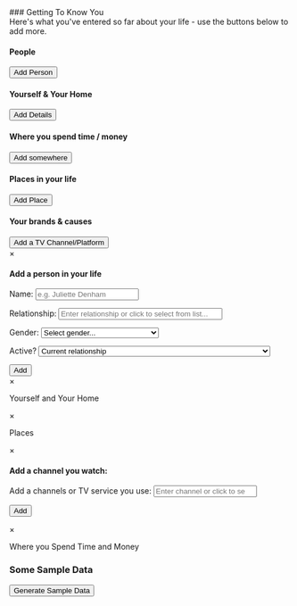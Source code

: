 <link rel="stylesheet" href="main.css"> 
### Getting To Know You
<div>Here's what you've entered so far about your life - use the buttons below to add more.</div>
<div id="user-info">
<div id="people-column" class="info-column"><h4>People</h4><ul></ul><button id="add-person" class="add-button" data-modal="person-modal">Add Person</button>
</div>
<div id="yourself-home-column" class="info-column"><h4>Yourself & Your Home</h4><ul></ul><button id="add-self" class="add-button" data-modal="self-modal">Add Details</button>
</div>
<div id="where-go-column" class="info-column"><h4>Where you spend time / money</h4><ul></ul><button id="add-spend" class="add-button" data-modal="spend-modal">Add somewhere</button>
</div>
<div id="places-column" class="info-column"><h4>Places in your life</h4><ul></ul><button id="add-place" class="add-button" data-modal="places-modal">Add Place</button>
</div>
<div id="causes-column" class="info-column"><h4>Your brands & causes</h4><ul></ul><button id="add-causes-channel" class="add-button" data-modal="causes-channel-modal">Add a TV Channel/Platform</button></div>
</div>
<div id="person-modal" class="modal">
  <div class="modal-content">
    <span class="close" data-modal="person-modal">&times;</span>
    <div class="modal-body">
      <h4>Add a person in your life</h4>
      <p>
      <label for="person-name">Name: </label>
      <input name="person-name" type="text" placeholder="e.g. Juliette Denham" value=""/>
      </p>
      <p>
      <label for="person-relationship">Relationship: </label>
      <input required list="relationship-options" name="person-relationship" placeholder="Enter relationship or click to select from list..." style="width:22em;">
      <datalist id="relationship-options">
          <option data-type="professional" value="Accountant">Accountant</option>
          <option data-type="romantic" value="Admirer">Admirer</option>
          <option data-type="professional" value="Advisee">Advisee</option>
          <option data-type="professional" value="Advisor">Advisor</option>
          <option data-type="professional" value="Agent">Agent</option>
          <option data-type="professional" value="Assistant">Assistant / PA</option>
          <option data-type="family" data-gender="female" value="Aunt">Aunt</option>
          <option data-type="professional" value="boss">Boss</option>
          <option data-type="romantic" data-gender="male" value="Boyfriend">Boyfriend</option>
          <option data-type="family" data-gender="male" value="Brother">Brother</option>
          <option data-type="family" data-gender="male" value="Brother-in-law">Brother-in-law</option>
          <option data-type="family" value="Child">Child</option>
          <option data-type="professional" value="Client">Client</option>
          <option data-type="professional" value="Clergyman">Clergyman/Clergywoman</option>
          <option data-type="social" value="Close friend">Close friend</option>
          <option data-type="professional" value="Contractor">Contractor</option>
          <option data-type="family" value="Cousin">Cousin</option>
          <option data-type="social" value="Crush">Crush</option>
          <option data-type="professional" value="Co-worker/Colleague">Co-worker/Colleague</option>
          <option data-type="professional" value="Customer">Customer</option>
          <option data-type="romantic" value="Date">Date</option>
          <option data-type="professional" value="Doctor">Doctor</option>
          <option data-type="family" data-gender="female" value="Daughter">Daughter</option>
          <option data-type="professional" value="Driver">Driver</option>
          <option data-type="professional" value="Electrician">Electrician</option>
          <option data-type="professional" value="Employee">Employee</option>
          <option data-type="professional" value="Employer">Employer</option>
          <option data-type="social" value="enemy">Enemy</option>
          <option data-type="romantic" value="ex">Ex</option>
          <option data-type="social" value="Facebook friend / online friend">Facebook friend / online friend</option>
          <option data-type="romantic" value="Friend with benefits">Friend with benefits</option>
          <option data-type="family" value="Family member">Family member</option>
          <option data-type="family" value="Family friend">Family friend</option>
          <option data-type="family" data-gender="male" value="Father">Father</option>
          <option data-type="family" data-gender="male" value="Father-in-law">Father-in-law</option>
          <option data-type="social" value="Friend">Friend</option>
          <option data-type="romantic" data-gender="female" value="Girlfriend">Girlfriend</option>
          <option data-type="family" value="Grandchild">Grandchild</option>
          <option data-type="family" value="Grandparent">Grandparent</option>
          <option data-type="family" data-gender="female" value="Great-aunt">Great-aunt</option>
          <option data-type="family" data-gender="male" value="Great-grandfather">Great-grandfather</option>
          <option data-type="family" data-gender="female" value="Great-grandmother">Great-grandfather</option>
          <option data-type="family" value="great-grandchild">Great-grandchild</option>
          <option data-type="family" data-gender="male" value="Great-uncle">Great-uncle</option>
          <option data-type="family" data-gender="male" value="Grandfather">Grandfather</option>
          <option data-type="family" data-gender="female" value="Grandmother">Grandmother</option>
          <option data-type="family" data-gender="male" value="Half-brother">Half-Brother</option>
          <option data-type="family" data-gender="female" value="Half-brother">Half-Sister</option>
          <option data-type="professional" data-gender="male" value="Handyman">Handyman</option>
          <option data-type="professional" data-gender="female" value="Handywoman">Handywoman</option>
          <option data-type="romantic" data-gender="male" value="Husband">Husband</option>
          <option data-type="family" value="In-law relative">In-law relative</option>
          <option data-type="romantic" value="Involved">Involved / Entwined</option>
          <option data-type="romantic" value="It's complicated">It's complicated</option>
          <option data-type="professional" value="Lawyer">Lawyer</option>
          <option data-type="professional" value="Lecturer">Lecturer</option>
          <option data-type="romantic" value="Lover">Lover</option>
          <option data-type="family" data-gender="female" value="Mother">Mother</option>
          <option data-type="family" data-gender="female" value="Mother-in-law">Mother-in-law</option>
          <option data-type="professional" value="Mentee">Mentee</option>
          <option data-type="professional" value="Mentor">Mentor</option>
          <option data-type="family" data-gender="male" value="Nephew">Nephew</option>
          <option data-type="family" data-gender="female" value="Niece">Niece</option>
          <option data-type="professional" value="Plumber">Plumber</option>
          <option data-type="family" value="Parent">Parent</option>
          <option data-type="professional" value="Patient">Patient</option>
          <option data-type="professional" value="Professor">Professor</option>
          <option data-type="romantic" value="Partner">Partner</option>
          <option data-type="family" value="Relative">Relative</option>
          <option data-type="professional" value="Representative">Representative</option>
          <option data-type="family" value="Sibling">Sibling</option>
          <option data-type="family" data-gender="female" value="Sister">Sister</option>
          <option data-type="family" data-gender="female" value="Sister-in-law">Sister-in-law</option>
          <option data-type="romantic" value="Spouse">Spouse</option>    
          <option data-type="social" value="Support buddy">Support buddy</option>    
          <option data-type="family" data-gender="male" value="Son">Son</option>
          <option data-type="family" data-gender="male" value="Stepbrother">Stepbrother</option>
          <option data-type="family" data-gender="female" value="Stepdaughter">Stepdaughter</option>
          <option data-type="family" data-gender="male" value="Stepfather">Stepfather</option>
          <option data-type="family" data-gender="female" value="Stepmother">Stepmother</option>
          <option data-type="family" data-gender="female" value="Stepsister">Stepsister</option>
          <option data-type="family" data-gender="male" value="Stepson">Stepson</option>
          <option data-type="professional" value="Student">Student</option>
          <option data-type="professional" value="Supervisee">Supervisee</option>
          <option data-type="professional" value="Supervisor">Supervisor</option>
          <option data-type="professional" value="Teacher">Teacher</option>
          <option data-type="professional" value="Team leader">Team leader</option>
          <option data-type="family" data-gender="male" value="Uncle">Uncle</option>
          <option data-type="romantic" value="Unwanted admirer">Unwanted admirer</option>
          <option data-type="romantic" data-gender="female" value="Wife">Wife</option> 
      </datalist>
      </p>
      <p>
      <label for="person-gender">Gender: </label>
      <select required name="person-gender" required>
          <option value="" disabled selected hidden>Select gender...</option>
          <option value="male">Male</option>
          <option value="female">Female</option>
          <option value="non-binary-other">Non-binary, unspecified or other</option>
      </select>
      </p>
      <p>
      <label for="person-active">Active?</label>
      <select required name="person-active" required>
          <option value="" disabled selected hidden>Select if relationship is active...</option>
          <option value="past">Past relationship (e.g. estranged, ex, divorced, deceased, missing)</option>
          <option selected value="active">Current relationship</option>
      </select>
      </p>
      <button data-modal="person-modal" id="submit-person">Add</button>                
    </div>
  </div>
</div>
<div id="self-modal" class="modal">
  <div class="modal-content">
    <span class="close" data-modal="self-modal">&times;</span>
    <div class="modal-body">
      <p>Yourself and Your Home</p>
    </div>
  </div>
</div>
<div id="places-modal" class="modal">
  <div class="modal-content">
    <span class="close" data-modal="places-modal">&times;</span>
    <div class="modal-body">
      <p>Places</p>
    </div>
  </div>
</div>
<div id="causes-channel-modal" class="causes-modal modal">
  <div class="modal-content">
    <span class="close" data-modal="causes-modal">&times;</span>
    <div class="modal-body">
      <h4>Add a channel you watch:</h4>
      <label for="causes-channel-name">Add a channels or TV service you use: </label>
      <input required list="causes-channel-options" name="causes-channel" type="text" placeholder="Enter channel or click to select from list..." value=""/>
      <datalist id="causes-channel-options">
            <option value="All 4">All 4</option>
            <option value="Amazon Prime Video">Amazon Prime Video</option>
            <option value="Apple TV">Apple TV</option>
            <option value="Arrow Video">Arrow Video</option>
            <option value="BBC iPlayer">BBC iPlayer</option>
            <option value="BBC iPlayer Kids">BBC iPlayer Kids</option>
            <option value="BFI Player">BFI Player</option>
            <option value="BritBox">BritBox</option>
            <option value="BT TV">BT TV</option>
            <option value="Crunchyroll">Crunchyroll</option>
            <option value="Curzon Home Cinema">Curzon Home Cinema</option>
            <option value="Disney+">Disney+</option>
            <option value="Freesat">Freesat</option>
            <option value="Freeview">Freeview</option>
            <option value="Google Play Movies">Google Play Movies</option>
            <option value="hayu">HayU</option>
            <option value="ITV Hub">ITV Hub</option>
            <option value="MUBI">MUBI</option>
            <option value="My5">My5</option>
            <option value="Netflix">Netflix</option>
            <option value="NOW TV">NOW TV</option>
            <option value="Plusnet TV">Plusnet TV</option>
            <option value="Pokemon TV">Pokemon TV</option>
            <option value="S4C Clic">S4C Clic</option>
            <option value="Shudder">Shudder</option>
            <option value="Sky Go">Sky Go (Sky TV)</option>
            <option value="STV Player">STV Player</option>
            <option value="TalkTalk TV">TalkTalk TV</option>
            <option value="TV Player">TV Player</option>
            <option value="UKTV Play">UKTV Play</option>
            <option value="Virgin Media">Virgin Media</option>
            <option value="YouTube">YouTube</option>
            <option value="YouTube Kids">YouTube Kids</option>
            <option value="YouTube Movies">YouTube Movies</option>
            <option value="YouView">YouView</option>
      </datalist>
      <p>
        <button data-modal="causes-channel-modal" id="submit-causes-channel">Add</button>
      </p>    
    </div>
  </div>
</div>
<div id="spend-modal" class="modal">
  <div class="modal-content">
    <span class="close" data-modal="spend-modal">&times;</span>
    <div class="modal-body">
      <p>Where you Spend Time and Money</p>
    </div>
  </div>
</div>

### Some Sample Data
<button id='generate'>Generate Sample Data</button>
<script type="text/javascript" src="main.js"></script>
